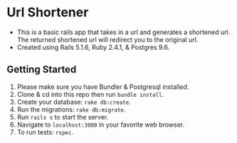 # Url Shortener 
- This is a basic rails app that takes in a url and generates a shortened url. The returned shortened url will redirect you to the original url. 
- Created using Rails 5.1.6, Ruby 2.4.1, & Postgres 9.6. 

## Getting Started 
1. Please make sure you have Bundler & Postgresql installed. 
2. Clone & cd into this repo then run `bundle install`.
3. Create your database: `rake db:create`.
4. Run the migrations: `rake db:migrate`.
5. Run `rails s` to start the server. 
6. Navigate to `localhost:3000` in your favorite web browser. 
7. To run tests: `rspec`.